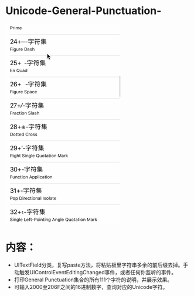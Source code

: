 # Unicode-General-Punctuation-
![image](https://github.com/liulishuo/Unicode-General-Punctuation-/blob/master/Unicode/Demo.gif)

内容：
==============
- UITextField分类，复写paste方法，将粘贴板里字符串多余的前后缀去掉。手动触发UIControlEventEditingChanged事件，或者任何你监听的事件。
- 打印General Punctuation集合的所有111个字符的说明，并展示效果。
- 可输入2000至206F之间的16进制数字，查询对应的Unicode字符。
